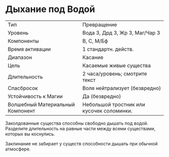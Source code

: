 
# Дыхание под Водой

| | |
|---|---|
|Тип|Превращение|
|Уровень| Вода 3, Дрд 3, Жр 3, Маг/Чар 3|
|Компоненты| В, С, М/Бф|
|Время активации| 1 стандартн. действ.|
|Диапазон| Касание|
|Цель| Касаемые живые существа|
|Длительность| 2 часа/уровень; смотрите текст|
|Спасбросок| Воля нейтрализует (безвредно)|
|Устойчивость к Магии| Да (безвредно)|
|Волшебный Материальный Компонент| Небольшой тростник или кусочек соломинки.|

Заколдованные существа способны свободно дышать под водой. Разделите длительность на равные части между всеми существами, которых вы коснулись. 

Заклинание не забирает у существ способности дышать при обычной атмосфере.
